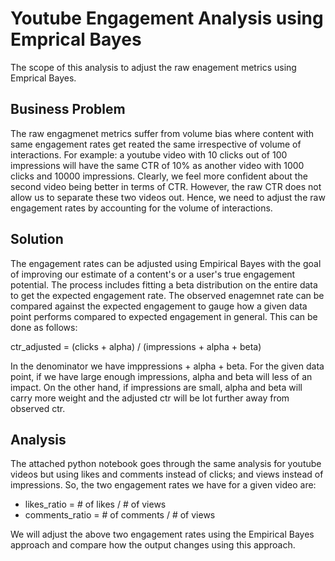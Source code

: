 # Youtube Engagement Analysis using Emprical Bayes
The scope of this analysis to adjust the raw enagement metrics using Emprical Bayes.

## Business Problem
The raw engagmenet metrics suffer from volume bias where content with same engagement rates get reated the same irrespective of volume of interactions. For example: a youtube video with 10 clicks out of 100 impressions will have the same CTR of 10% as another video with 1000 clicks and 10000 impressions. Clearly, we feel more confident about the second video being better in terms of CTR. However, the raw CTR does not allow us to separate these two videos out. Hence, we need to adjust the raw engagement rates by accounting for the volume of interactions.

## Solution
The engagement rates can be adjusted using Empirical Bayes with the goal of improving our estimate of a content's or a user's true engagement potential. The process includes fitting a beta distribution on the entire data to get the expected engagement rate. The observed enagemnet rate can be compared against the expected engagement to gauge how a given data point performs compared to expected engagement in general. This can be done as follows:

ctr_adjusted = (clicks + alpha) / (impressions + alpha + beta)

In the denominator we have imppressions + alpha + beta. For the given data point, if we have large enough impressions, alpha and beta will less of an impact. On the other hand, if impressions are small, alpha and beta will carry more weight and the adjusted ctr will be lot further away from observed ctr.

## Analysis
The attached python notebook goes through the same analysis for youtube videos but using likes and comments instead of clicks; and views instead of impressions. So, the two engagement rates we have for a given video are:

* likes_ratio = # of likes / # of views
* comments_ratio = # of comments / # of views

We will adjust the above two engagement rates using the Empirical Bayes approach and compare how the output changes using this approach.


